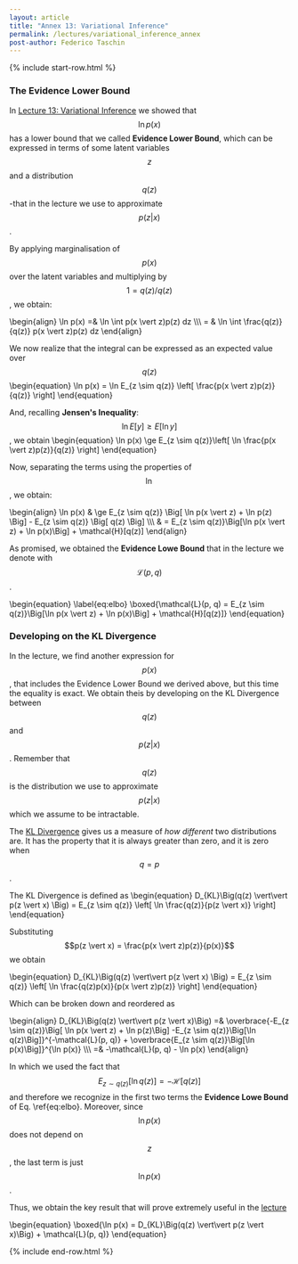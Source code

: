 ```yaml
---
layout: article
title: "Annex 13: Variational Inference"
permalink: /lectures/variational_inference_annex
post-author: Federico Taschin
---
```


{% include start-row.html %}
### The Evidence Lower Bound
In [Lecture 13: Variational Inference](/lectures/lecture13) we showed that $$\ln p(x)$$ has a
lower bound that we called **Evidence Lower Bound**, which can be expressed in terms of some
latent variables $$z$$ and a distribution $$q(z)$$ -that in the lecture we use to approximate
$$p(z \vert x)$$.

By applying marginalisation of $$p(x)$$ over the latent variables and multiplying by
$$1 = q(z) / q(z)$$, we obtain:

\begin{align}
\ln p(x) =& \ln \int p(x \vert z)p(z) dz \\\\\\
          = & \ln \int \frac{q(z)}{q(z)} p(x \vert z)p(z) dz
\end{align}

We now realize that the integral can be expressed as an expected value over $$q(z)$$
\begin{equation}
\ln p(x) = \ln E_{z \sim q(z)} \left[ \frac{p(x \vert z)p(z)}{q(z)} \right]
\end{equation}

And, recalling **Jensen's Inequality**: $$\ln E[y] \ge E[\ln y]$$, we obtain
\begin{equation}
\ln p(x) \ge E_{z \sim q(z)}\left[ \ln \frac{p(x \vert z)p(z)}{q(z)} \right]
\end{equation}

Now, separating the terms using the properties of $$\ln$$, we obtain:

\begin{align}
\ln p(x) & \ge E_{z \sim q(z)} \Big[ \ln p(x \vert z) + \ln p(z) \Big] -
E_{z \sim q(z)} \Big[ q(z) \Big] \\\\\\
& = E_{z \sim q(z)}\Big[\ln p(x \vert z) + \ln p(x)\Big] + \mathcal{H}[q(z)]
\end{align}

As promised, we obtained the **Evidence Lowe Bound** that in the lecture we denote with
$$\mathcal{L}(p, q)$$.

\begin{equation}
\label{eq:elbo}
\boxed{\mathcal{L}(p, q) = E_{z \sim q(z)}\Big[\ln p(x \vert z) + \ln p(x)\Big] +
\mathcal{H}[q(z)]}
\end{equation}


### Developing on the KL Divergence
In the lecture, we find another expression for $$p(x)$$, that includes the Evidence Lower Bound
we derived above, but this time the equality is exact. We obtain theis by developing on the
KL Divergence between $$q(z)$$ and $$p(z \vert x)$$. Remember that $$q(z)$$ is the distribution
we use to approximate $$p(z \vert x)$$ which we assume to be intractable.

The [KL Divergence](https://en.wikipedia.org/wiki/Kullback%E2%80%93Leibler_divergence) gives us
a measure of *how different* two distributions are. It has the property that it is always
greater than zero, and it is zero when $$q = p$$.

The KL Divergence is defined as
\begin{equation}
D_{KL}\Big(q(z) \vert\vert p(z \vert x) \Big) = E_{z \sim q(z)} \left[
\ln \frac{q(z)}{p(z \vert x)} \right]
\end{equation}

Substituting $$p(z \vert x) = \frac{p(x \vert z)p(z)}{p(x)}$$ we obtain

\begin{equation}
D_{KL}\Big(q(z) \vert\vert p(z \vert x) \Big) = E_{z \sim q(z)} \left[
\ln \frac{q(z)p(x)}{p(x \vert z)p(z)} \right]
\end{equation}

Which can be broken down and reordered as

\begin{align}
D_{KL}\Big(q(z) \vert\vert p(z \vert x)\Big) =&
\overbrace{-E_{z \sim q(z)}\Big[ \ln p(x \vert z) + \ln p(z)\Big]
-E_{z \sim q(z)}\Big[\ln q(z)\Big]}^{-\mathcal{L}(p, q)} +
\overbrace{E_{z \sim q(z)}\Big[\ln p(x)\Big]}^{\ln p(x)} \\\\\\
 =& -\mathcal{L}(p, q) - \ln p(x)
\end{align}

In which we used the fact that $$E_{z \sim q(z)}[\ln q(z)] = -\mathcal{H}[q(z)]$$ and therefore
we recognize in the first two terms the **Evidence Lowe Bound** of Eq. \ref{eq:elbo}. Moreover,
since $$\ln p(x)$$ does not depend on $$z$$, the last term is just $$\ln p(x)$$.

Thus, we obtain the key result that will prove extremely useful in the
[lecture](/lectures/lecture13)

\begin{equation}
\boxed{\ln p(x) = D_{KL}\Big(q(z) \vert\vert p(z \vert x)\Big) + \mathcal{L}(p, q)}
\end{equation}

{% include end-row.html %}
